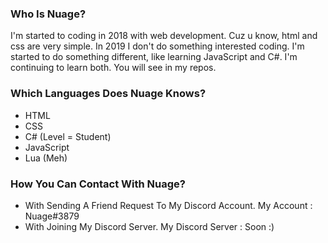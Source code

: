 ### Who Is Nuage?

I'm started to coding in 2018 with web development. Cuz u know, html and css are very simple. In 2019 I don't do something interested coding. I'm started to do something different, like learning JavaScript and C#. I'm continuing to learn both. You will see in my repos. 

### Which Languages Does Nuage Knows?

- HTML
- CSS
- C# (Level = Student)
- JavaScript
- Lua (Meh)

### How You Can Contact With Nuage?

- With Sending A Friend Request To My Discord Account. My Account : Nuage#3879
- With Joining My Discord Server. My Discord Server : Soon :)
